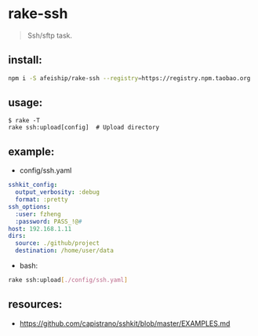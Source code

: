 # rake-ssh
> Ssh/sftp task.

## install:
```bash
npm i -S afeiship/rake-ssh --registry=https://registry.npm.taobao.org
```

## usage:
~~~
$ rake -T
rake ssh:upload[config]  # Upload directory
~~~

## example:
- config/ssh.yaml
```yaml
sshkit_config:
  output_verbosity: :debug
  format: :pretty
ssh_options:
  :user: fzheng
  :password: PASS_!@#
host: 192.168.1.11
dirs:
  source: ./github/project
  destination: /home/user/data
```
- bash:
```bash
rake ssh:upload[./config/ssh.yaml]
```


## resources:
- https://github.com/capistrano/sshkit/blob/master/EXAMPLES.md
